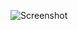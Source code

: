 ![Screenshot](https://github.com/localizator/ukrainian-fonts-pack/raw/master/screenshot.png "screenshot")